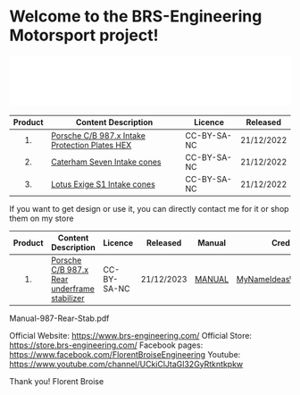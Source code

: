 # Welcome to the BRS-Engineering Motorsport project!
![alt text](/image/logo2.png)


Product|Content Description|Licence|Released
 :---: |-------------------|------|-------|
1.|[Porsche C/B 987.x Intake Protection Plates HEX](https://store.brs-engineering.com/products/plaque-antichoc-desnorkeling-hex-pour-porsche-cayman-boxster-987)|CC-BY-SA-NC|21/12/2022
2.|[Caterham Seven Intake cones](https://store.brs-engineering.com/products/copie-de-cone-dadmission-performance-seven)|CC-BY-SA-NC|21/12/2022
3.|[Lotus Exige S1 Intake cones](-)|CC-BY-SA-NC|21/12/2022

If you want to get design or use it, you can directly contact me for it or shop them on my store

Product|Content Description|Licence|Released|Manual|Credit
 :---: |-------------------|------|-------|-------|-------|
1.|[Porsche C/B 987.x Rear underframe stabilizer](https://store.brs-engineering.com/products/stabilisateur-sous-chassis-arriere-987c)|CC-BY-SA-NC|21/12/2023|[MANUAL](https://github.com/FlorentBroise/BRS-Motorsport/blob/main/Manuals/Manual-987-Rear-Stab.pdf)|[MyNameIdeasWereTaken](https://www.youtube.com/watch?v=zMdZWFTRh18)

Manual-987-Rear-Stab.pdf

Official Website: https://www.brs-engineering.com/
Official Store: https://store.brs-engineering.com/
Facebook pages: https://www.facebook.com/FlorentBroiseEngineering
Youtube: https://www.youtube.com/channel/UCkiClJtaGl32GyRtkntkpkw

Thank you!
Florent Broise
